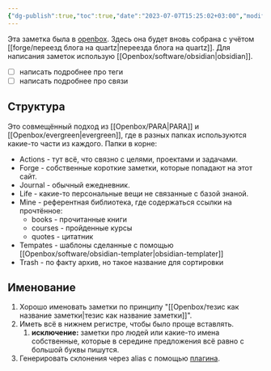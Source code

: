 ```yaml
---
{"dg-publish":true,"toc":true,"date":"2023-07-07T15:25:02+03:00","modified_at":"2024-11-07T09:06:18+03:00","permalink":"/forge/как я веду заметки/","dgPassFrontmatter":true}
---
```



Эта заметка была в [openbox](https://vanadium23.me/openbox/kak-ya-vedu-zametki/). Здесь она будет вновь собрана с учётом [[forge/переезд блога на quartz|переезда блога на quartz]]. Для написания заметок использую [[Openbox/software/obsidian|obsidian]]. 

- [ ] написать подробнее про теги
- [ ] написать подробнее про связи

## Структура

Это совмещённый подход из [[Openbox/PARA|PARA]] и [[Openbox/evergreen|evergreen]], где в разных папках используются какие-то части из каждого.
Папки в корне:
- Actions - тут всё, что связно с целями, проектами и задачами. 
- Forge - собственные короткие заметки, которые попадают на этот сайт.
- Journal - обычный ежедневник.
- Life - какие-то персональные вещи не связанные с базой знаной.
- Mine - референтная библиотека, где содержаться ссылки на прочтённое:
    - books - прочитанные книги
    - courses - пройденные курсы
    - quotes - цитатник
- Tempates - шаблоны сделанные с помощью [[Openbox/software/obsidian-templater|obsidian-templater]]
- Trash - по факту архив, но такое название для сортировки

## Именование

1. Хорошо именовать заметки по принципу "[[Openbox/тезис как название заметки|тезис как название заметки]]".
2. Иметь всё в нижнем регистре, чтобы было проще вставлять.
    1. **исключение:** заметки про людей или какие-то имена собственные, которые в середине предложения всё равно с большой буквы пишутся.
3. Генерировать склонения через alias с помощью [плагина](https://github.com/vanadium23/obsidian-cyrillic-morpher).

